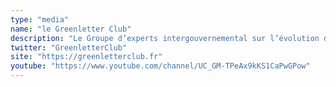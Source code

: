 ```yaml
---
type: "media"
name: "le Greenletter Club"
description: "Le Groupe d’experts intergouvernemental sur l’évolution du climat (GIEC)"
twitter: "GreenletterClub"
site: "https://greenletterclub.fr"
youtube: "https://www.youtube.com/channel/UC_GM-TPeAx9kKS1CaPwGPow"
---
```

